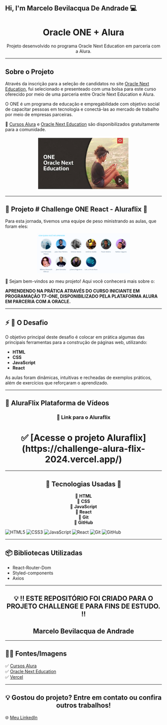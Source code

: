 ## Hi, I'm Marcelo Bevilacqua De Andrade 💻

<h1 align="center"> Oracle ONE + Alura </h1>
<p align="center">Projeto desenvolvido no programa Oracle Next Education em parceria com a Alura.</p>

---

## Sobre o Projeto

Através da inscrição para a seleção de candidatos no site [Oracle Next Education](https://www.oracle.com/br/education/oracle-next-education/), fui selecionado e presenteado com uma bolsa para este curso oferecido por meio de uma parceria entre Oracle Next Education e Alura. 

O ONE é um programa de educação e empregabilidade com objetivo social de capacitar pessoas em tecnologia e conectá-las ao mercado de trabalho por meio de empresas parceiras.

💛 [Cursos Alura](https://cursos.alura.com.br) e [Oracle Next Education](https://www.oracle.com/br/education/oracle-next-education/) são disponibilizados gratuitamente para a comunidade.

<p align="center">
  <img src="/public/assets/img/Oracle.png" alt="Imagem ONE Oracle" width="300">
</p>

---

## 📜 Projeto # Challenge ONE React - Aluraflix 📜

Para esta jornada, tivemos uma equipe de peso ministrando as aulas, que foram eles:

<p align="center">
  <img src="/public/assets/img/equipe.png" alt="Equipe Fase 3" width="300">
</p>

👋 Sejam bem-vindos ao meu projeto! Aqui você conhecerá mais sobre o:

**APRENDENDO NA PRÁTICA ATRAVÉS DO CURSO INICIANTE EM PROGRAMAÇÃO T7-ONE, DISPONIBILIZADO PELA PLATAFORMA ALURA EM PARCERIA COM A ORACLE.**

---

## ⚡ 🛑 O Desafio

O objetivo principal deste desafio é colocar em prática algumas das principais ferramentas para a construção de páginas web, utilizando:
- **HTML**
- **CSS**
- **JavaScript**
- **React**

As aulas foram dinâmicas, intuitivas e recheadas de exemplos práticos, além de exercícios que reforçaram o aprendizado.

---

## 🎥 AluraFlix Plataforma de Vídeos

<h3 align="center">🔺 Link para o Aluraflix</h3>
<h1 align="center">
  ✅ [Acesse o projeto Aluraflix](https://challenge-alura-flix-2024.vercel.app/)
</h1>

---
<h2 align="center">
 🔺 Tecnologias Usadas 🎯
</h2>

<p align="center">
  🔹 <strong>HTML</strong><br>
  🔹 <strong>CSS</strong><br>
  🔹 <strong>JavaScript</strong><br>
  🔹 <strong>React</strong><br>
  🔹 <strong>Git</strong><br>
  🔹 <strong>GitHub</strong><br>
</p>

<p align="center">

  ![HTML5](https://img.shields.io/badge/-HTML5-E34F26?style=flat-square&logo=html5&logoColor=white)
  ![CSS3](https://img.shields.io/badge/-CSS3-1572B6?style=flat-square&logo=css3)
  ![JavaScript](https://img.shields.io/badge/-JavaScript-black?style=flat-square&logo=javascript)
  ![React](https://img.shields.io/badge/-React-61DAFB?style=flat-square&logo=react&logoColor=white)
  ![Git](https://img.shields.io/badge/-Git-black?style=flat-square&logo=git)
  ![GitHub](https://img.shields.io/badge/-GitHub-181717?style=flat-square&logo=github)

</p>

---

## 📦 Bibliotecas Utilizadas
- React-Router-Dom
- Styled-components
- Axios

---

<h2 align="center">💡 ‼️ ESTE REPOSITÓRIO FOI CRIADO PARA O PROJETO CHALLENGE E PARA FINS DE ESTUDO. ‼️</h2>
<h2 align="center"> <strong> Marcelo Bevilacqua de Andrade </strong></h2>

---

## 🛑🎨 Fontes/Imagens
✅ [Cursos Alura](https://cursos.alura.com.br)  
✅ [Oracle Next Education](https://www.oracle.com/br/education/oracle-next-education/)  
✅ [Vercel](https://vercel.com)  

---

<h2 align="center">💡 Gostou do projeto? Entre em contato ou confira outros trabalhos!</h2>
<p align="center">
  
  🌐 [Meu LinkedIn](https://www.linkedin.com/in/marcelo-bevilacqua-de-andrade-443097235/)
</p>
